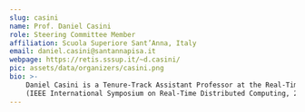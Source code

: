 ```yaml
---
slug: casini
name: Prof. Daniel Casini
role: Steering Committee Member
affiliation: Scuola Superiore Sant’Anna, Italy
email: daniel.casini@santannapisa.it
webpage: https://retis.sssup.it/~d.casini/
pic: assets/data/organizers/casini.png
bio: >-
    Daniel Casini is a Tenure-Track Assistant Professor at the Real-Time Systems (ReTiS) Laboratory of the Scuola Superiore Sant'Anna of Pisa. He graduated (cum laude) in Embedded Computing Systems Engineering, a Master degree jointly offered by the Scuola Superiore Sant'Anna of Pisa and University of Pisa, and received a Ph.D. in computer engineering at the Scuola Superiore Sant'Anna of Pisa (with honors), working under the supervision of Prof. Alessandro Biondi and Prof. Giorgio Buttazzo. In 2019, he has been visiting scholar at the Max Planck Institute for Software Systems (Germany). His research interests include software predictability in multi-processor systems, schedulability analysis, distributed systems, and the design and implementation of real-time operating systems and hypervisors. He has been a technical program committee member in several international conferences, including RTSS (IEEE Real-Time System Symposium, 2021, 2022, and 2023), RTAS (IEEE Real-Time and Embedded Technology and Applications Symposium, 2022, 2023, and 2024), ECRTS (Euromicro Conference on Real-Time Systems, 2021, 2022, 2023), EMSOFT (2023), ISORC
    (IEEE International Symposium on Real-Time Distributed Computing, 2020, 2021, 2022), DSD (2022, 2023), SAC (2024), and MOST (2023, 2024). He has been the technical program chair of SIES 2024. He is an editorial board member of Elsevier’s Microprocessors and Microsystems
---
```

